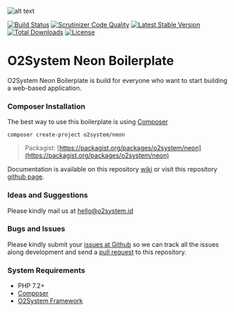 ![alt text](https://repository-images.githubusercontent.com/131026885/90f6c880-5c9b-11ea-903c-60afa975031b "O2System Neon Boilerplate")

[![Build Status](https://travis-ci.org/o2system/o2system.svg?branch=master)](https://travis-ci.org/o2system/o2system)
[![Scrutinizer Code Quality](https://scrutinizer-ci.com/g/o2system/framework/badges/quality-score.png?b=master)](https://scrutinizer-ci.com/g/o2system/framework/?branch=master)
[![Latest Stable Version](https://poser.pugx.org/o2system/o2system/v/stable)](https://packagist.org/packages/o2system/o2system)
[![Total Downloads](https://poser.pugx.org/o2system/o2system/downloads)](https://packagist.org/packages/o2system/o2system)
[![License](https://poser.pugx.org/o2system/o2system/license)](https://packagist.org/packages/o2system/o2system)

# O2System Neon Boilerplate

O2System Neon Boilerplate is build for everyone who want to start building a web-based application.


### Composer Installation

The best way to use this boilerplate is using [Composer](https://getcomposer.org)
```
composer create-project o2system/neon
```
> Packagist: [https://packagist.org/packages/o2system/neon](https://packagist.org/packages/o2system/neon)

Documentation is available on this repository [wiki](https://github.com/o2system/neon/wiki) or visit this repository [github page](https://o2system.github.io/neon).

### Ideas and Suggestions

Please kindly mail us at [hello@o2system.id](mailto:hello@o2system.id])

### Bugs and Issues

Please kindly submit your [issues at Github](http://github.com/o2system/neon/issues) so we can track all the issues along development and send a [pull request](http://github.com/o2system/neon/pulls) to this repository.

### System Requirements

- PHP 7.2+
- [Composer](https://getcomposer.org)
- [O2System Framework](https://github.com/o2system/framework)
